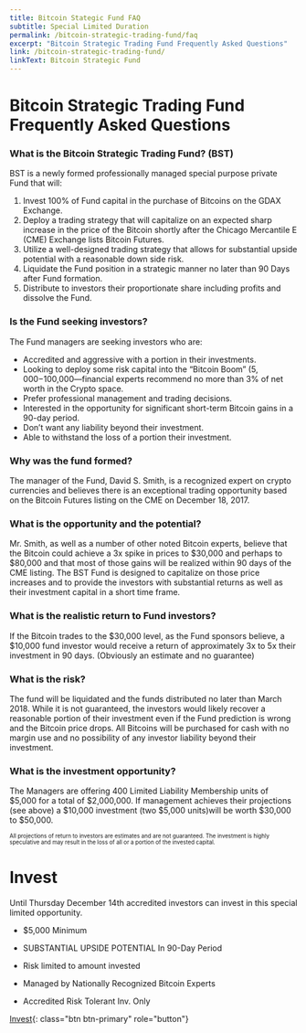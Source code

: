 ```yaml
---
title: Bitcoin Stategic Fund FAQ
subtitle: Special Limited Duration
permalink: /bitcoin-strategic-trading-fund/faq
excerpt: "Bitcoin Strategic Trading Fund Frequently Asked Questions"
link: /bitcoin-strategic-trading-fund/
linkText: Bitcoin Strategic Fund
---
```


# Bitcoin Strategic Trading Fund Frequently Asked Questions

### What is the Bitcoin Strategic Trading Fund? (BST)

BST is a newly formed professionally managed special purpose private Fund that will:

1.	Invest 100% of Fund capital in the purchase of Bitcoins on the GDAX Exchange.
2.	Deploy a trading strategy that will capitalize on an expected sharp increase in the price of the Bitcoin shortly after the Chicago Mercantile E (CME) Exchange lists Bitcoin Futures.
3.	Utilize a well-designed trading strategy that allows for substantial upside potential with a reasonable down side risk.
4.	Liquidate the Fund position in a strategic manner no later than 90 Days after Fund formation.
5.	Distribute to investors their proportionate share including profits and dissolve the Fund.

### Is the Fund seeking investors?

The Fund managers are seeking investors who are:

* Accredited and aggressive with a portion in their investments. 
* Looking to deploy some risk capital into the “Bitcoin Boom” ($5,000-$100,000—financial experts recommend no more than 3% of net worth in the Crypto space.
* Prefer professional management and trading decisions.
* Interested in the opportunity for significant short-term Bitcoin gains in a 90-day period. 
* Don’t want any liability beyond their investment.
* Able to withstand the loss of a portion their investment.

### Why was the fund formed?

The manager of the Fund, David S. Smith, is a recognized expert on crypto currencies and believes there is an exceptional trading opportunity based on the Bitcoin Futures listing on the CME on December 18, 2017. 

### What is the opportunity and the potential?

Mr. Smith, as well as a number of other noted Bitcoin experts, believe that the Bitcoin could achieve a 3x spike in prices to $30,000 and perhaps to $80,000 and that most of those gains will be realized within 90 days of the CME listing. The BST Fund is designed to capitalize on those price increases and to provide the investors with substantial returns as well as their investment capital in a short time frame.

### What is the realistic return to Fund investors?

If the Bitcoin trades to the $30,000 level, as the Fund sponsors believe, a $10,000 fund investor would receive a return of approximately 3x to 5x their investment in 90 days. (Obviously an estimate and no guarantee)

### What is the risk?

The fund will be liquidated and the funds distributed no later than March 2018. While it is not guaranteed, the investors would likely recover a reasonable portion of their investment even if the Fund prediction is wrong and the Bitcoin price drops. All Bitcoins will be purchased for cash with no margin use and no possibility of any investor liability beyond their investment.

### What is the investment opportunity?

The Managers are offering 400 Limited Liability Membership units of $5,000 for a total of $2,000,000. If management achieves their projections (see above) a $10,000 investment (two $5,000 units)will be worth $30,000 to $50,000.

<sub><sup>All projections of return to investors are estimates and are not guaranteed. The investment is highly speculative and may result in the loss of all or a portion of the invested capital.</sup></sub>

	
# Invest

Until Thursday December 14th accredited investors can invest in this special limited opportunity.

* $5,000 Minimum
* SUBSTANTIAL UPSIDE POTENTIAL In 90-Day Period 
* Risk limited to amount invested
* Managed by Nationally Recognized Bitcoin Experts

* Accredited Risk Tolerant Inv. Only

[Invest](https://goo.gl/forms/4js0mb9R8BoaQ2zp1){: class="btn btn-primary" role="button"}